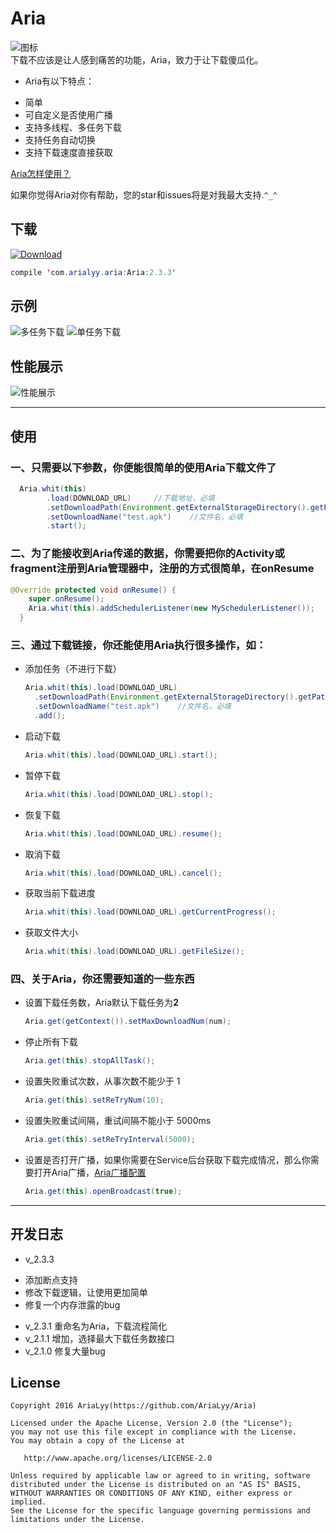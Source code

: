 # Aria
![图标](https://github.com/AriaLyy/DownloadUtil/blob/v_2.0/app/src/main/res/mipmap-hdpi/ic_launcher.png)</br>
下载不应该是让人感到痛苦的功能，Aria，致力于让下载傻瓜化。</br>
+ Aria有以下特点：
 - 简单
 - 可自定义是否使用广播
 - 支持多线程、多任务下载
 - 支持任务自动切换
 - 支持下载速度直接获取

[Aria怎样使用？](#使用)

如果你觉得Aria对你有帮助，您的star和issues将是对我最大支持.`^_^`

## 下载
[![Download](https://api.bintray.com/packages/arialyy/maven/Aria/images/download.svg)](https://bintray.com/arialyy/maven/Aria/_latestVersion)</br>
```java
compile 'com.arialyy.aria:Aria:2.3.3'
```



## 示例
![多任务下载](https://github.com/AriaLyy/DownloadUtil/blob/v_2.0/img/download_img.gif)
![单任务下载](https://github.com/AriaLyy/DownloadUtil/blob/master/img/11.gif "")

## 性能展示
![性能展示](https://github.com/AriaLyy/DownloadUtil/blob/v_2.0/img/performance.png)

***
## 使用
### 一、只需要以下参数，你便能很简单的使用Aria下载文件了
```java
  Aria.whit(this)
        .load(DOWNLOAD_URL)		//下载地址，必填
        .setDownloadPath(Environment.getExternalStorageDirectory().getPath() + "/test.apk")	//文件保存路径，必填
        .setDownloadName("test.apk")	//文件名，必填
        .start();
```
### 二、为了能接收到Aria传递的数据，你需要把你的Activity或fragment注册到Aria管理器中，注册的方式很简单，在onResume
```java
@Override protected void onResume() {
    super.onResume();
    Aria.whit(this).addSchedulerListener(new MySchedulerListener());
  }
```
### 三、通过下载链接，你还能使用Aria执行很多操作，如：
- 添加任务（不进行下载）

  ```java
  Aria.whit(this).load(DOWNLOAD_URL)
    .setDownloadPath(Environment.getExternalStorageDirectory().getPath() + "/test.apk")	//文件保存路径，必填
    .setDownloadName("test.apk")	//文件名，必填
    .add();
	```
- 启动下载

  ```java
  Aria.whit(this).load(DOWNLOAD_URL).start();
  ```
- 暂停下载

  ```java
  Aria.whit(this).load(DOWNLOAD_URL).stop();
  ```
- 恢复下载

  ```java
  Aria.whit(this).load(DOWNLOAD_URL).resume();
  ```
- 取消下载

  ```java
  Aria.whit(this).load(DOWNLOAD_URL).cancel();
  ```
- 获取当前下载进度

  ```java
  Aria.whit(this).load(DOWNLOAD_URL).getCurrentProgress();
  ```
- 获取文件大小

  ```java
  Aria.whit(this).load(DOWNLOAD_URL).getFileSize();
  ```

### 四、关于Aria，你还需要知道的一些东西
- 设置下载任务数，Aria默认下载任务为**2**

  ```java
  Aria.get(getContext()).setMaxDownloadNum(num);
  ```
- 停止所有下载

  ```java
  Aria.get(this).stopAllTask();
  ```
- 设置失败重试次数，从事次数不能少于 1

  ```java
  Aria.get(this).setReTryNum(10);
  ```
- 设置失败重试间隔，重试间隔不能小于 5000ms

  ```java
  Aria.get(this).setReTryInterval(5000);
  ```
- 设置是否打开广播，如果你需要在Service后台获取下载完成情况，那么你需要打开Aria广播，[Aria广播配置](https://github.com/AriaLyy/Aria/blob/v_2.0/BroadCast.md)

  ```java
  Aria.get(this).openBroadcast(true);
  ```

***
## 开发日志
 + v_2.3.3
  - 添加断点支持
  - 修改下载逻辑，让使用更加简单
  - 修复一个内存泄露的bug
 + v_2.3.1 重命名为Aria，下载流程简化
 + v_2.1.1 增加，选择最大下载任务数接口
 + v_2.1.0 修复大量bug

License
-------

    Copyright 2016 AriaLyy(https://github.com/AriaLyy/Aria)

    Licensed under the Apache License, Version 2.0 (the "License");
    you may not use this file except in compliance with the License.
    You may obtain a copy of the License at

       http://www.apache.org/licenses/LICENSE-2.0

    Unless required by applicable law or agreed to in writing, software
    distributed under the License is distributed on an "AS IS" BASIS,
    WITHOUT WARRANTIES OR CONDITIONS OF ANY KIND, either express or implied.
    See the License for the specific language governing permissions and
    limitations under the License.
